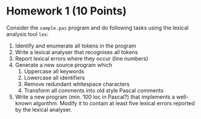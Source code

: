 # Homework 1 (10 Points)

Consider the `sample.pas` program and do following tasks using the lexical
analysis tool `lex`:

1. Identify and enumerate all tokens in the program
2. Write a lexical analyser that recognises all tokens
3. Report lexical errors where they occur (line numbers)
4. Generate a new source program which
    1. Uppercase all keywords
    2. Lowercase all identifiers
    3. Remove redundant whitespace characters
    4. Transform all comments into old style Pascal comments
5. Write a new program (min. 100 loc in Pascal?) that implements a
   well-known algorithm. Modify it to contain at least five lexical errors
   reported by the lexical analyser.
